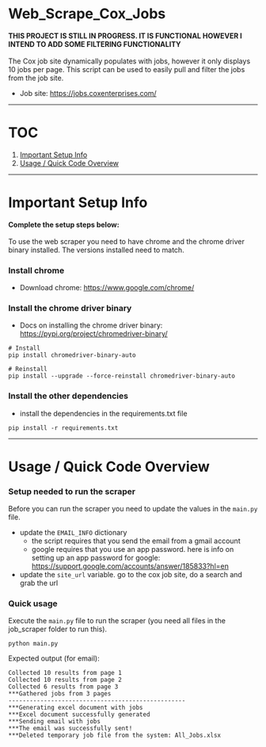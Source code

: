 # Web_Scrape_Cox_Jobs
**THIS PROJECT IS STILL IN PROGRESS. IT IS FUNCTIONAL HOWEVER I INTEND TO ADD SOME FILTERING FUNCTIONALITY** <br><br>
The Cox job site dynamically populates with jobs, however it only displays 10 jobs per page. This script can be used to easily pull and filter the jobs from the job site.

* Job site: https://jobs.coxenterprises.com/
***
# TOC
1. [Important Setup Info](https://github.com/searles9/Web_Scrape_Cox_Jobs#important-setup-info)
2. [Usage / Quick Code Overview](https://github.com/searles9/Web_Scrape_Cox_Jobs#usage--quick-code-overview)

***
# Important Setup Info
**Complete the setup steps below:** <br><br>
To use the web scraper you need to have chrome and the chrome driver binary installed. 
The versions installed need to match. 
### Install chrome
* Download chrome: https://www.google.com/chrome/
### Install the chrome driver binary
* Docs on installing the chrome driver binary: https://pypi.org/project/chromedriver-binary/
```
# Install 
pip install chromedriver-binary-auto

# Reinstall
pip install --upgrade --force-reinstall chromedriver-binary-auto
```
### Install the other dependencies
* install the dependencies in the requirements.txt file
```
pip install -r requirements.txt
```
***
# Usage / Quick Code Overview
### Setup needed to run the scraper
Before you can run the scraper you need to update the values in the ```main.py``` file.
* update the ```EMAIL_INFO``` dictionary
    * the script requires that you send the email from a gmail account
    * google requires that you use an app password. here is info on setting up an app password for google: https://support.google.com/accounts/answer/185833?hl=en
* update the ```site_url``` variable. go to the cox job site, do a search and grab the url
### Quick usage
Execute the ```main.py``` file to run the scraper (you need all files in the job_scraper folder to run this).
```
python main.py
```
Expected output (for email):
```
Collected 10 results from page 1
Collected 10 results from page 2
Collected 6 results from page 3
***Gathered jobs from 3 pages
--------------------------------------------------
***Generating excel document with jobs
***Excel document successfully generated
***Sending email with jobs
***The email was successfully sent!
***Deleted temporary job file from the system: All_Jobs.xlsx
```
